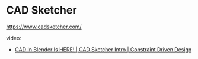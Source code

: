 # CAD Sketcher
https://www.cadsketcher.com/

video:
- [CAD In Blender Is HERE! | CAD Sketcher Intro | Constraint Driven Design](https://youtu.be/92QmjS-xDaI)

